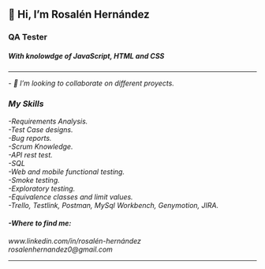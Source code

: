 <div><h2> 👋 Hi, I’m Rosalén Hernández </h2>
 <h3> QA Tester </h3>
 <h5>With knolowdge of <em>JavaScript, HTML and CSS</h5>
</div>
<hr>
- 👀 I’m looking to collaborate on different proyects. 

<h3></h3>
<h3>My Skills</h3>
-Requirements Analysis.<br>
-Test Case designs.<br>
-Bug reports.<br>
-Scrum Knowledge.<br>
-API rest test.<br>
-SQL<br>
-Web and mobile functional testing.<br>
-Smoke testing.<br>
-Exploratory testing.<br>
-Equivalence classes and limit values.<br>
-Trello, Testlink, Postman, MySql Workbench, Genymotion, JIRA.






<h4>-Where to find me:</h4>
www.linkedin.com/in/rosalén-hernández<br> 
rosalenhernandez0@gmail.com
<hr>



<!---
rochi25/rochi25 is a ✨ special ✨ repository because its `README.md` (this file) appears on your GitHub profile.
You can click the Preview link to take a look at your changes.
--->
